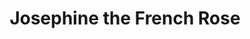 --- 
title: "Josephine the French Rose"
publishdate: "2019-1-11T16:48:46+02:00"
src: "https://365manga.net/manga/josephine-the-french-rose"
image: "https://data.365manga.net/images/thumbnails/32541-josephine-the-french-rose.jpg"
description: " The historical romance story by the one and only Yumiko Igarashi! Rose was born in Martinique island of France and raised by a poor aristocrat family. One day, Rose was told by a fortune-teller that she would be 'a strong presence more than the Queen' and she decides to go to homeland France...!? Josephine the French Rose, story of the upheaval of the French history…"
---